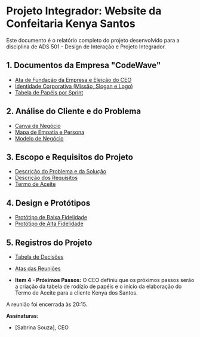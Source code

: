 # Projeto Integrador: Website da Confeitaria Kenya Santos

Este documento é o relatório completo do projeto desenvolvido para a disciplina de ADS 501 - Design de Interação e Projeto Integrador.

## 1. Documentos da Empresa "CodeWave"

* [Ata de Fundação da Empresa e Eleição do CEO](#)
* [Identidade Corporativa (Missão, Slogan e Logo)](#)
* [Tabela de Papéis por Sprint](#)

## 2. Análise do Cliente e do Problema

* [Canva de Negócio](#)
* [Mapa de Empatia e Persona](#)
* [Modelo de Negócio](#)

## 3. Escopo e Requisitos do Projeto

* [Descrição do Problema e da Solução](#)
* [Descrição dos Requisitos](#)
* [Termo de Aceite](#)

## 4. Design e Protótipos

* [Protótipo de Baixa Fidelidade](#)
* [Protótipo de Alta Fidelidade](#)

## 5. Registros do Projeto

* [Tabela de Decisões](#)
* [Atas das Reuniões](#)



* **Item 4 - Próximos Passos:** O CEO definiu que os próximos passos serão a criação da tabela de rodízio de papéis e o início da elaboração do Termo de Aceite para a cliente Kenya dos Santos.

A reunião foi encerrada às 20:15.

**Assinaturas:**
* [Sabrina Souza], CEO
